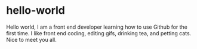 # hello-world

Hello world, I am a front end developer learning how to use Github for the first time. 
I like front end coding, editing gifs, drinking tea, and petting cats.
Nice to meet you all.
